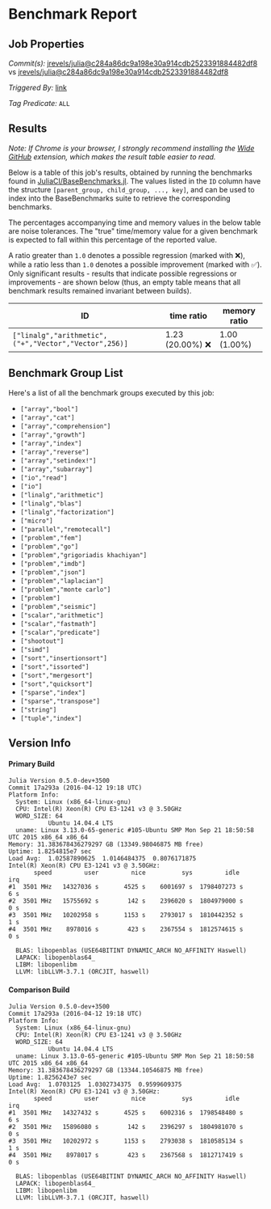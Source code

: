 # Benchmark Report

## Job Properties

*Commit(s):* [jrevels/julia@c284a86dc9a198e30a914cdb2523391884482df8](https://github.com/jrevels/julia/commit/c284a86dc9a198e30a914cdb2523391884482df8) vs [jrevels/julia@c284a86dc9a198e30a914cdb2523391884482df8](https://github.com/jrevels/julia/commit/c284a86dc9a198e30a914cdb2523391884482df8)

*Triggered By:* [link](https://github.com/jrevels/julia/pull/2#issuecomment-215580125)

*Tag Predicate:* `ALL`

## Results

*Note: If Chrome is your browser, I strongly recommend installing the [Wide GitHub](https://chrome.google.com/webstore/detail/wide-github/kaalofacklcidaampbokdplbklpeldpj?hl=en)
extension, which makes the result table easier to read.*

Below is a table of this job's results, obtained by running the benchmarks found in
[JuliaCI/BaseBenchmarks.jl](https://github.com/JuliaCI/BaseBenchmarks.jl). The values
listed in the `ID` column have the structure `[parent_group, child_group, ..., key]`,
and can be used to index into the BaseBenchmarks suite to retrieve the corresponding
benchmarks.

The percentages accompanying time and memory values in the below table are noise tolerances. The "true"
time/memory value for a given benchmark is expected to fall within this percentage of the reported value.

A ratio greater than `1.0` denotes a possible regression (marked with :x:), while a ratio less
than `1.0` denotes a possible improvement (marked with :white_check_mark:). Only significant results - results
that indicate possible regressions or improvements - are shown below (thus, an empty table means that all
benchmark results remained invariant between builds).

| ID | time ratio | memory ratio |
|----|------------|--------------|
| `["linalg","arithmetic",("+","Vector","Vector",256)]` | 1.23 (20.00%) :x: | 1.00 (1.00%)  |

## Benchmark Group List

Here's a list of all the benchmark groups executed by this job:

- `["array","bool"]`
- `["array","cat"]`
- `["array","comprehension"]`
- `["array","growth"]`
- `["array","index"]`
- `["array","reverse"]`
- `["array","setindex!"]`
- `["array","subarray"]`
- `["io","read"]`
- `["io"]`
- `["linalg","arithmetic"]`
- `["linalg","blas"]`
- `["linalg","factorization"]`
- `["micro"]`
- `["parallel","remotecall"]`
- `["problem","fem"]`
- `["problem","go"]`
- `["problem","grigoriadis khachiyan"]`
- `["problem","imdb"]`
- `["problem","json"]`
- `["problem","laplacian"]`
- `["problem","monte carlo"]`
- `["problem"]`
- `["problem","seismic"]`
- `["scalar","arithmetic"]`
- `["scalar","fastmath"]`
- `["scalar","predicate"]`
- `["shootout"]`
- `["simd"]`
- `["sort","insertionsort"]`
- `["sort","issorted"]`
- `["sort","mergesort"]`
- `["sort","quicksort"]`
- `["sparse","index"]`
- `["sparse","transpose"]`
- `["string"]`
- `["tuple","index"]`

## Version Info

#### Primary Build

```
Julia Version 0.5.0-dev+3500
Commit 17a293a (2016-04-12 19:18 UTC)
Platform Info:
  System: Linux (x86_64-linux-gnu)
  CPU: Intel(R) Xeon(R) CPU E3-1241 v3 @ 3.50GHz
  WORD_SIZE: 64
           Ubuntu 14.04.4 LTS
  uname: Linux 3.13.0-65-generic #105-Ubuntu SMP Mon Sep 21 18:50:58 UTC 2015 x86_64 x86_64
Memory: 31.383678436279297 GB (13349.98046875 MB free)
Uptime: 1.8254815e7 sec
Load Avg:  1.02587890625  1.0146484375  0.8076171875
Intel(R) Xeon(R) CPU E3-1241 v3 @ 3.50GHz: 
       speed         user         nice          sys         idle          irq
#1  3501 MHz   14327036 s       4525 s    6001697 s  1798407273 s          6 s
#2  3501 MHz   15755692 s        142 s    2396020 s  1804979000 s          0 s
#3  3501 MHz   10202958 s       1153 s    2793017 s  1810442352 s          1 s
#4  3501 MHz    8978016 s        423 s    2367554 s  1812574615 s          0 s

  BLAS: libopenblas (USE64BITINT DYNAMIC_ARCH NO_AFFINITY Haswell)
  LAPACK: libopenblas64_
  LIBM: libopenlibm
  LLVM: libLLVM-3.7.1 (ORCJIT, haswell)

```

#### Comparison Build

```
Julia Version 0.5.0-dev+3500
Commit 17a293a (2016-04-12 19:18 UTC)
Platform Info:
  System: Linux (x86_64-linux-gnu)
  CPU: Intel(R) Xeon(R) CPU E3-1241 v3 @ 3.50GHz
  WORD_SIZE: 64
           Ubuntu 14.04.4 LTS
  uname: Linux 3.13.0-65-generic #105-Ubuntu SMP Mon Sep 21 18:50:58 UTC 2015 x86_64 x86_64
Memory: 31.383678436279297 GB (13344.10546875 MB free)
Uptime: 1.8256243e7 sec
Load Avg:  1.0703125  1.0302734375  0.9599609375
Intel(R) Xeon(R) CPU E3-1241 v3 @ 3.50GHz: 
       speed         user         nice          sys         idle          irq
#1  3501 MHz   14327432 s       4525 s    6002316 s  1798548480 s          6 s
#2  3501 MHz   15896080 s        142 s    2396297 s  1804981070 s          0 s
#3  3501 MHz   10202972 s       1153 s    2793038 s  1810585134 s          1 s
#4  3501 MHz    8978017 s        423 s    2367568 s  1812717419 s          0 s

  BLAS: libopenblas (USE64BITINT DYNAMIC_ARCH NO_AFFINITY Haswell)
  LAPACK: libopenblas64_
  LIBM: libopenlibm
  LLVM: libLLVM-3.7.1 (ORCJIT, haswell)

```
